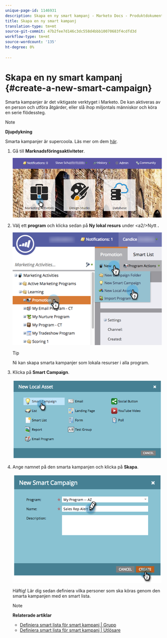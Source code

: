 ```yaml
---
unique-page-id: 1146931
description: Skapa en ny smart kampanj - Marketo Docs - Produktdokumentation
title: Skapa en ny smart kampanj
translation-type: tm+mt
source-git-commit: 47b2fee7d146c3dc558d4bbb10070683f4cdfd3d
workflow-type: tm+mt
source-wordcount: '135'
ht-degree: 0%

---
```



# Skapa en ny smart kampanj {#create-a-new-smart-campaign}

Smarta kampanjer är det viktigaste verktyget i Marketo. De kan aktiveras av en person och utföra åtgärder, eller slå ihop miljontals människor och köra en serie flödessteg.

>[!NOTE]
>
>**Djupdykning**
>
>Smarta kampanjer är supercoola. Läs mer om dem [här](../../../../product-docs/core-marketo-concepts/smart-campaigns/understanding-smart-campaigns.md).

1. Gå till **Marknadsföringsaktiviteter**.

   ![](assets/login-marketing-activities.png)

1. Välj ett **program** och klicka sedan på **Ny lokal resurs** under &lt;a2/>Nytt **.**

   ![](assets/program-localassethands.png)

   >[!TIP]
   >
   >Ni kan skapa smarta kampanjer som lokala resurser i alla program.

1. Klicka på **Smart Campaign**.

   ![](assets/image2014-9-19-15-3a9-3a51.png)

1. Ange namnet på den smarta kampanjen och klicka på **Skapa**.

   ![](assets/image2014-9-19-15-3a10-3a41.png)

   Häftig! Lär dig sedan definiera vilka personer som ska köras genom den smarta kampanjen med en smart lista.

   >[!NOTE]
   >
   >**Relaterade artiklar**
   >
   >    
   >    
   >    * [Definiera smart lista för smart kampanj | Grupp](define-smart-list-for-smart-campaign-batch.md)
   >    * [Definiera smart lista för smart kampanj | Utlösare](define-smart-list-for-smart-campaign-trigger.md)


